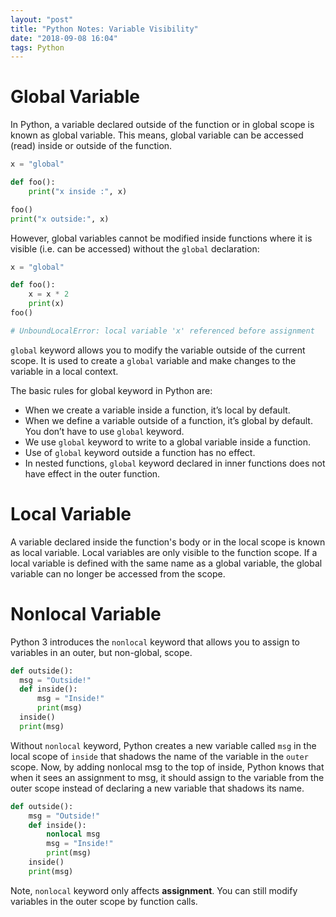 ```yaml
---
layout: "post"
title: "Python Notes: Variable Visibility"
date: "2018-09-08 16:04"
tags: Python
---
```


# Global Variable
In Python, a variable declared outside of the function or in global scope is known as global variable. This means, global variable can be accessed (read) inside or outside of the function.

```python
x = "global"

def foo():
    print("x inside :", x)

foo()
print("x outside:", x)
```

However, global variables cannot be modified inside functions where it is visible (i.e. can be accessed) without the `global` declaration:

```python
x = "global"

def foo():
    x = x * 2
    print(x)
foo()

# UnboundLocalError: local variable 'x' referenced before assignment
```

`global` keyword allows you to modify the variable outside of the current scope. It is used to create a `global` variable and make changes to the variable in a local context.

The basic rules for global keyword in Python are:

* When we create a variable inside a function, it’s local by default.
* When we define a variable outside of a function, it’s global by default. You don’t have to use `global` keyword.
* We use `global` keyword to write to a global variable inside a function.
* Use of `global` keyword outside a function has no effect.
* In nested functions, `global` keyword declared in inner functions does not have effect in the outer function.

# Local Variable
A variable declared inside the function's body or in the local scope is known as local variable. Local variables are only visible to the function scope. If a local variable is defined with the same name as a global variable, the global variable can no longer be accessed from the scope.

# Nonlocal Variable
Python 3 introduces the `nonlocal` keyword that allows you to assign to variables in an outer, but non-global, scope.

```python
def outside():
  msg = "Outside!"
  def inside():
      msg = "Inside!"
      print(msg)
  inside()
  print(msg)

```

Without `nonlocal` keyword, Python creates a new variable called `msg` in the local scope of `inside` that shadows the name of the variable in the `outer` scope. Now, by adding nonlocal msg to the top of inside, Python knows that when it sees an assignment to msg, it should assign to the variable from the outer scope instead of declaring a new variable that shadows its name.

```python
def outside():
    msg = "Outside!"
    def inside():
        nonlocal msg
        msg = "Inside!"
        print(msg)
    inside()
    print(msg)
```

Note, `nonlocal` keyword only affects **assignment**. You can still modify variables in the outer scope by function calls.
